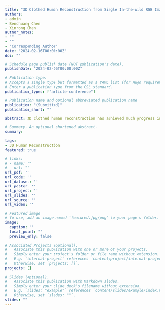 ```yaml
---
title: "3D Clothed Human Reconstruction from Single In-the-wild RGB Image"
authors:
- admin
- Benchuang Chen
- Xinrong Chen
author_notes:
- ""
- ""
- "Corresponding Author"
date: "2024-02-16T00:00:00Z"
doi: ""

# Schedule page publish date (NOT publication's date).
publishDate: "2024-02-16T00:00:00Z"

# Publication type.
# Accepts a single type but formatted as a YAML list (for Hugo requirements).
# Enter a publication type from the CSL standard.
publication_types: ["article-conference"]

# Publication name and optional abbreviated publication name.
publication: "(Submitted)"
publication_short: ""

abstract: 3D clothed human reconstruction has achieved much progress in recent years. However, many methods complete reconstruction based on model trained on synthetic datasets, which can cause high costs for obtaining data and constraints on poses of human. The domain gap between synthetic data and natural data also severely restricts arrangement of these methods in real world. Moreover, some researches on 3D clothed human reconstruction from wild images are facing challenges due to complex background and pose in the image. In this paper, we design a modular model to perform 3D clothed human reconstruction with high quality based on one single-view in-the-wild image. In detail, our model consists of Cloth Encoder which extracts feature of clothes, Body Prediction which obtains parameters of human body and Cloth Generation Module which generates cloth on human model. Specifically, we propose to utilize a adaptive integration of convolution neural network and self-attention to extract both local and global features of clothes from the input image. Moreover, to eliminate the distraction of the background, we utilize the segmentation of the input image to supervise our training process. Our method is compared with various previous works on MSCOCO and 3DPW datasets. The quantitative and qualitative results both demonstrate our method can reconstruct more accurate clothed human model than other methods. This work will probably allow us to apply more efficient, convenient and accurate technology of 3D clothed human reconstruction into the real world. \n The preimilary work has been published on <a href='https://sites.google.com/view/t4v-cvpr23/papers'>CVPR 2023 Workshop, Transformers for Vision</a>. Moreover, the advanced work is currently submitted to <b>2024 International Conference on Image Processing(ICIP 2024)</b>.

# Summary. An optional shortened abstract.
summary: 

tags:
- 3D Human Reconstruction
featured: true

# links:
# - name: ""
#   url: ""
url_pdf: ''
url_code: ''
url_dataset: ''
url_poster: ''
url_project: ''
url_slides: ''
url_source: ''
url_video: ''

# Featured image
# To use, add an image named `featured.jpg/png` to your page's folder. 
image:
  caption: ''
  focal_point: ""
  preview_only: false

# Associated Projects (optional).
#   Associate this publication with one or more of your projects.
#   Simply enter your project's folder or file name without extension.
#   E.g. `internal-project` references `content/project/internal-project/index.md`.
#   Otherwise, set `projects: []`.
projects: []

# Slides (optional).
#   Associate this publication with Markdown slides.
#   Simply enter your slide deck's filename without extension.
#   E.g. `slides: "example"` references `content/slides/example/index.md`.
#   Otherwise, set `slides: ""`.
slides: ""
---
```



